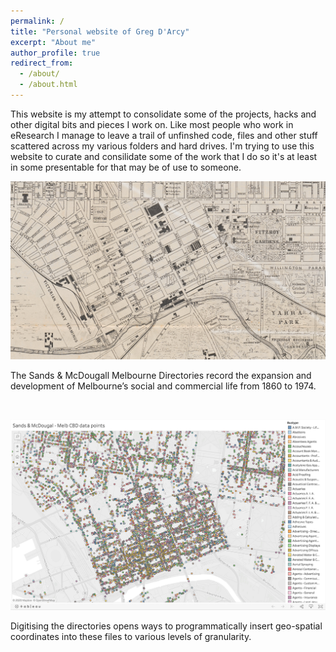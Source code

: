 ```yaml
---
permalink: /
title: "Personal website of Greg D'Arcy"
excerpt: "About me"
author_profile: true
redirect_from: 
  - /about/
  - /about.html
---
```


This website is my attempt to consolidate some of the projects, hacks and other digital bits and pieces I work on. Like most people who work in eResearch I manage to leave a trail of unfinshed code, files and other stuff scattered across my various folders and hard drives. I'm trying to use this website to curate and consilidate some of the work that I do so it's at least in some presentable for that may be of use to someone.

![Sands & McDougall directories](/images/sands&mcdougall_map.jpg)

The Sands & McDougall Melbourne Directories record the expansion and development of Melbourne’s social and commercial life from 1860 to 1974. 

<br>

![Sands & McDougall data points](/images/sands&mcdougall_datapoints.jpg)

Digitising the directories opens ways to programmatically insert geo-spatial coordinates into these files to various levels of granularity.



